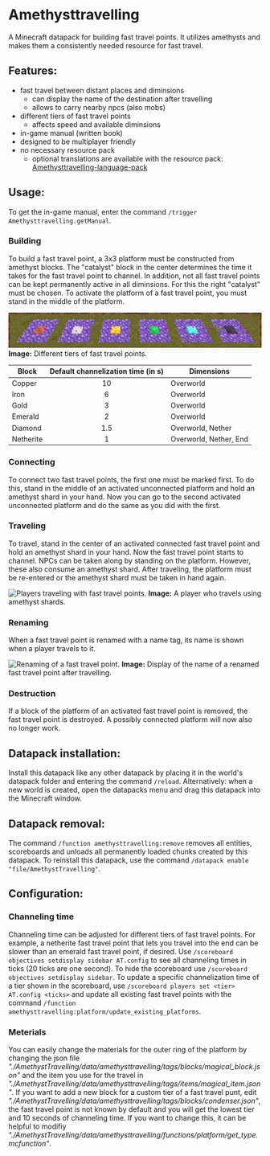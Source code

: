 # Amethysttravelling
A Minecraft datapack for building fast travel points.
It utilizes amethysts and makes them a consistently needed resource for fast travel.

## Features:
- fast travel between distant places and diminsions
  - can display the name of the destination after travelling
  - allows to carry nearby npcs (also mobs)
- different tiers of fast travel points
  - affects speed and available diminsions
- in-game manual (written book)
- designed to be multiplayer friendly
- no necessary resource pack
  - optional translations are available with the resource pack: [Amethysttravelling-language-pack](https://github.com/Pretorer/Amethysttravelling-language-pack)

## Usage:
To get the in-game manual, enter the command `/trigger Amethysttravelling.getManual`.

### Building
To build a fast travel point, a 3x3 platform must be constructed from amethyst blocks. 
The "catalyst" block in the center determines the time it takes for the fast travel point to channel. 
In addition, not all fast travel points can be kept permanently active in all diminsions. 
For this the right "catalyst" must be chosen. 
To activate the platform of a fast travel point, you must stand in the middle of the platform.

![Different 3x3 platforms out of amethyst blocks with different blocks in the center.](./img/tiers.png)
**Image:** Different tiers of fast travel points.

Block     | Default channelization time  (in s)| Dimensions
----------|:----------------------------------:|-----------
Copper    | 10                                 | Overworld
Iron      | 6                                  | Overworld
Gold      | 3                                  | Overworld
Emerald   | 2                                  | Overworld
Diamond   | 1.5                                | Overworld, Nether
Netherite | 1                                  | Overworld, Nether, End

### Connecting
To connect two fast travel points, the first one must be marked first. To do this, stand in the middle of an activated unconnected platform and hold an amethyst shard in your hand. Now you can go to the second activated unconnected platform and do the same as you did with the first.

### Traveling
To travel, stand in the center of an activated connected fast travel point and hold an amethyst shard in your hand. Now the fast travel point starts to channel.
NPCs can be taken along by standing on the platform. However, these also consume an amethyst shard.
After traveling, the platform must be re-entered or the amethyst shard must be taken in hand again.

![Players traveling with fast travel points.](./img/traveling.gif)
**Image:** A player who travels using amethyst shards.

### Renaming 
When a fast travel point is renamed with a name tag, its name is shown when a player travels to it.

![Renaming of a fast travel point.](./img/renaming.gif)
**Image:** Display of the name of a renamed fast travel point after travelling.

### Destruction
If a block of the platform of an activated fast travel point is removed, the fast travel point is destroyed. 
A possibly connected platform will now also no longer work.

## Datapack installation:
Install this datapack like any other datapack by placing it in the world's datapack folder and entering the command `/reload`.
Alternatively: when a new world is created, open the datapacks menu and drag this datapack into the Minecraft window.

## Datapack removal:
The command `/function amethysttravelling:remove` removes all entities, scoreboards and unloads all permanently loaded chunks created by this datapack.
To reinstall this datapack, use the command `/datapack enable "file/AmethystTravelling"`.

## Configuration:

### Channeling time
Channeling time can be adjusted for different tiers of fast travel points.
For example, a netherite fast travel point that lets you travel into the end can be slower than an emerald fast travel point, if desired.
Use `/scoreboard objectives setdisplay sidebar AT.config` to see all channeling times in ticks (20 ticks are one second). To hide the scoreboard use `/scoreboard objectives setdisplay sidebar`.
To update a specific channelization time of a tier shown in the scoreboard, use `/scoreboard players set <tier> AT.config <ticks>` and update all existing fast travel points with the command `/function amethysttravelling:platform/update_existing_platforms`.

### Meterials
You can easily change the materials for the outer ring of the platform by changing the json file *"./AmethystTravelling/data/amethysttravelling/tags/blocks/magical_block.json"* and the item you use for the travel in *"./AmethystTravelling/data/amethysttravelling/tags/items/magical_item.json"*. 
If you want to add a new block for a custom tier of a fast travel punt, edit *"./AmethystTravelling/data/amethysttravelling/tags/blocks/condenser.json"*, the fast travel point is not known by default and you will get the lowest tier and 10 seconds of channeling time.
If you want to change this, it can be helpful to modifiy *"./AmethystTravelling/data/amethysttravelling/functions/platform/get_type.mcfunction"*.
